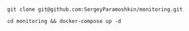 ### 


```git clone git@github.com:SergeyParamoshkin/monitoring.git```

```cd monitoring && docker-compose up -d```



